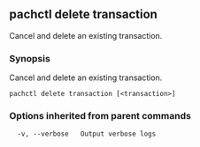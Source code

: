 ## pachctl delete transaction

Cancel and delete an existing transaction.

### Synopsis


Cancel and delete an existing transaction.

```
pachctl delete transaction [<transaction>]
```

### Options inherited from parent commands

```
  -v, --verbose   Output verbose logs
```

